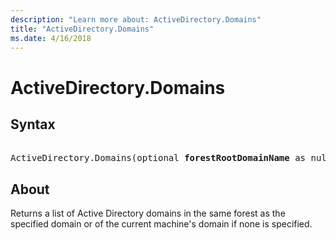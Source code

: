 ```yaml
---
description: "Learn more about: ActiveDirectory.Domains"
title: "ActiveDirectory.Domains"
ms.date: 4/16/2018
---
```

# ActiveDirectory.Domains

## Syntax

<pre>  
ActiveDirectory.Domains(optional <b>forestRootDomainName</b> as nullable text) as table
</pre>
  
## About

Returns a list of Active Directory domains in the same forest as the specified domain or of the current machine's domain if none is specified.
